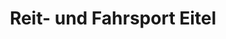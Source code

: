 ---
title: "Reit- und Fahrsport Eitel"
url: /fraenkisch-crumbach/reit-und-fahrsport-eitel/
shop: Sport
---